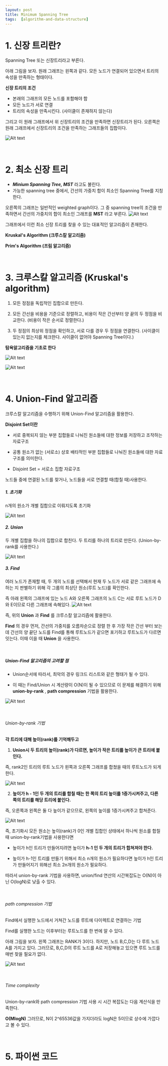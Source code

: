 ```yaml
---
layout: post
title: Minimum Spanning Tree
tags:  [algorithm-and-data-structure]
---
```

# 1. 신장 트리란?
Spanning Tree 또는 신장트리라고 부른다.

아래 그림을 보자. 원래 그래프는 왼쪽과 같다. 모든 노드가 연결되어 있으면서 트리의 속성을 만족하는 형태이다.

**신장 트리의 조건**
  * 본래의 그래프의 모든 노드를 포함해야 함
  * 모든 노드가 서로 연결
  * 트리의 속성을 만족시킨다. (사이클이 존재하지 않는다)

그리고 이 원래 그래프에서 위 신장트리의 조건을 만족하면 신장트리가 된다. 오른쪽은 원래 그래프에서 신장트리의 조건을 만족하는 그래프들의 집합이다.

![Alt text](/public/post/2020_03_03_spanningtree/pic1.PNG)

&nbsp;
&nbsp;
&nbsp;
&nbsp;
&nbsp;
&nbsp;
&nbsp;


# 2. 최소 신장 트리
* ***Minium Spanning Tree, MST*** 라고도 불린다.
* 가능한 spanning tree 중에서, 간선의 가중치 합이 최소인 Spanning Tree를 지칭한다.

오른쪽의 그래프는 일반적인 weighted graph이다. 그 중 spanning tree의 조건을 만족하면서 간선의 가중치의 합이 최소인 그래프를 **MST** 라고 부른다.
![Alt text](/public/post/2020_03_03_spanningtree/pic2.PNG)

그래프에서 이런 최소 신장 트리를 찾을 수 있는 대표적인 알고리즘이 존재한다.

**Kruskal's Algorithm (크루스칼 알고리즘)**

**Prim's Algorithm (프림 알고리즘)**

&nbsp;
&nbsp;
&nbsp;
&nbsp;
&nbsp;
&nbsp;
&nbsp;

# 3. 크루스칼 알고리즘 (Kruskal's algorithm)

1. 모든 정점을 독립적인 집합으로 만든다.

2. 모든 간선을 비용을 기준으로 정렬하고, 비용이 작은 간선부터 양 끝의 두 정점을 비교한다. (비용이 작은 순서로 정렬한다.)

3. 두 정점의 최상위 정점을 확인하고, 서로 다를 경우 두 정점을 연결한다. (사이클이 있는지 없는지를 체크한다. 사이클이 없어야 Spanning Tree이다.)

**탐욕알고리즘을 기초로 한다**

![Alt text](/public/post/2020_03_03_spanningtree/pic3.PNG)

![Alt text](/public/post/2020_03_03_spanningtree/pic4.PNG)

&nbsp;
&nbsp;
&nbsp;
&nbsp;
&nbsp;
&nbsp;
&nbsp;

# 4. Union-Find 알고리즘
크루스칼 알고리즘을 수행하기 위해 Union-Find 알고리즘을 활용한다.

**Disjoint Set이란**
* 서로 중복되지 않는 부분 집합들로 나눠진 원소들에 대한 정보를 저장하고 조작하는 자료구조

* 공통 원소가 없는 (서로소) 상호 배타적인 부분 집합들로 나눠진 원소들에 대한 자료구조를 의미한다.

* Disjoint Set = 서로소 집합 자료구조

노드들 중에 연결된 노드를 찾거나, 노드들을 서로 연결할 때(합칠 때)사용한다.

##### 1. 초기화
n개의 원소가 개별 집합으로 이뤄지도록 초기화

![Alt text](/public/post/2020_03_03_spanningtree/pic5.PNG)

##### 2. Union
두 개별 집합을 하나의 집합으로 합친다. 두 트리를 하나의 트리로 만든다. (Union-by-rank를 사용한다.)

![Alt text](/public/post/2020_03_03_spanningtree/pic6.PNG)

##### 3. Find
여러 노드가 존재할 때, 두 개의 노드를 선택해서 현재 두 노드가 서로 같은 그래프에 속하는 지 판별하기 위해 각 그룹의 최상단 원소(루트 노드)를 확인한다.

즉 아래 왼쪽의 그래프에 있는 노드 A와 오른쪽 그래프의 노드 C는 서로 루트 노드가 D와 E이므로 다른 그래프에 속해있다.
![Alt text](/public/post/2020_03_03_spanningtree/pic7.PNG)

즉, 위의 **Union** 과 **Find** 를 크루스칼 알고리즘에 활용한다.

**Find** 의 경우 먼저, 간선의 가중치를 오름차순으로 정렬 한 후 가장 작은 간선 부터 보는데 간선의 양 끝단 노드를 Find를 통해 루트노드가 같으면 포기하고 루트노드가 다르면 잇는다. 이때 이을 때 **Union** 을 사용한다.

&nbsp;
&nbsp;
&nbsp;

##### Union-Find 알고리즘의 고려할 점

* Union순서에 따라서, 최악의 경우 링크드 리스트와 같은 형태가 될 수 있다.

* 이 때는 Find/Union 시 계산량이 O(N)이 될 수 있으므로 이 문제를 해결하기 위해 **union-by-rank** , **path compression** 기법을 활용한다.

![Alt text](/public/post/2020_03_03_spanningtree/pic8.PNG)

&nbsp;
&nbsp;
&nbsp;


###### Union-by-rank 기법

**각 트리에 대해 높이(rank)를 기억해두고**

1. **Union시 두 트리의 높이(rank)가 다르면, 높이가 작은 트리를 높이가 큰 트리에 붙인다.**

즉, rank2인 트리의 루트 노드가 왼쪽과 오른쪽 그래프를 합쳤을 때의 루트노드가 되게 한다.

![Alt text](/public/post/2020_03_03_spanningtree/pic9.PNG)

2. **높이가 h - 1인 두 개의 트리를 합칠 때는 한 쪽의 트리 높이를 1증가시켜주고, 다른 쪽의 트리를 해당 트리에 붙인다.**

즉, 오른쪽과 왼쪽은 둘 다 높이가 같으므로, 왼쪽의 높이를 1증가시켜주고 합쳐준다.

![Alt text](/public/post/2020_03_03_spanningtree/pic10.PNG)

즉, 초기화시 모든 원소는 높이(rank)가 0인 개별 집합인 상태에서 하나씩 원소를 합칠 때 union-by-rank기법을 사용한다면

  * 높이가 h인 트리가 만들어지려면 높이가 **h-1 인 두 개의 트리가 합쳐져야 한다.**

  * 높이가 h-1인 트리를 만들기 위해서 최소 n개의 원소가 필요하다면 높이가 h인 트리가 만들어지기 위해선 최소 2n개의 원소가 필요하다.

따라서 union-by-rank 기법을 사용하면, union/find 연산의 시간복잡도는 O(N)이 아닌 O(logN)로 낮출 수 있다.

&nbsp;
&nbsp;
&nbsp;

###### path compression 기법
Find에서 실행한 노드에서 거쳐간 노드를 루트에 다이렉트로 연결하는 기법

Find를 실행한 노드는 이후부터는 루트노드를 한 번에 알 수 있다.

아래 그림을 보자. 왼쪽 그래프는 RANK가 3이다. 하지만, 노드 B,C,D는 다 루트 노드 A를 가지고 있다. 그러므로, B,C,D의 루트 노드를 A로 저장해놓고 있으면 루트 노드를 매번 찾을 필요가 없다.

![Alt text](/public/post/2020_03_03_spanningtree/pic11.PNG)


&nbsp;
&nbsp;
&nbsp;

###### Time complexity
Union-by-rank와 path compression 기법 사용 시 시간 복잡도는 다음 계산식을 만족한다.

**O(MlogN)**
그러므로, N이 2^65536값을 가지더라도 logN은 5이므로 상수에 가깝다고 볼 수 있다.

&nbsp;
&nbsp;
&nbsp;
&nbsp;
&nbsp;
&nbsp;


# 5. 파이썬 코드
